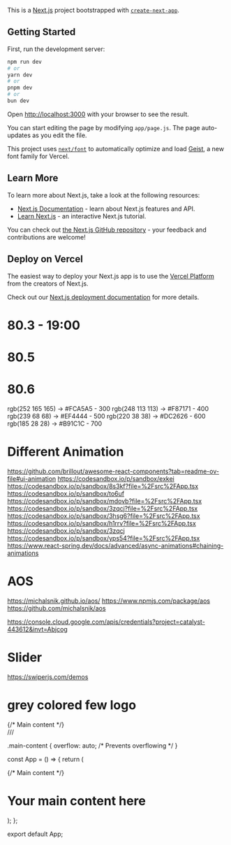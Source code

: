 This is a [Next.js](https://nextjs.org) project bootstrapped with [`create-next-app`](https://github.com/vercel/next.js/tree/canary/packages/create-next-app).

## Getting Started

First, run the development server:

```bash
npm run dev
# or
yarn dev
# or
pnpm dev
# or
bun dev
```

Open [http://localhost:3000](http://localhost:3000) with your browser to see the result.

You can start editing the page by modifying `app/page.js`. The page auto-updates as you edit the file.

This project uses [`next/font`](https://nextjs.org/docs/app/building-your-application/optimizing/fonts) to automatically optimize and load [Geist](https://vercel.com/font), a new font family for Vercel.

## Learn More

To learn more about Next.js, take a look at the following resources:

- [Next.js Documentation](https://nextjs.org/docs) - learn about Next.js features and API.
- [Learn Next.js](https://nextjs.org/learn) - an interactive Next.js tutorial.

You can check out [the Next.js GitHub repository](https://github.com/vercel/next.js) - your feedback and contributions are welcome!

## Deploy on Vercel

The easiest way to deploy your Next.js app is to use the [Vercel Platform](https://vercel.com/new?utm_medium=default-template&filter=next.js&utm_source=create-next-app&utm_campaign=create-next-app-readme) from the creators of Next.js.

Check out our [Next.js deployment documentation](https://nextjs.org/docs/app/building-your-application/deploying) for more details.


# 80.3 - 19:00
# 80.5
# 80.6




rgb(252 165 165) → #FCA5A5 - 300
rgb(248 113 113) → #F87171 - 400
rgb(239 68 68) → #EF4444   - 500
rgb(220 38 38) → #DC2626   - 600
rgb(185 28 28) → #B91C1C   - 700


# Different Animation
https://github.com/brillout/awesome-react-components?tab=readme-ov-file#ui-animation
https://codesandbox.io/p/sandbox/exkei
https://codesandbox.io/p/sandbox/8s3kf?file=%2Fsrc%2FApp.tsx
https://codesandbox.io/p/sandbox/to6uf
https://codesandbox.io/p/sandbox/mdovb?file=%2Fsrc%2FApp.tsx
https://codesandbox.io/p/sandbox/3zqcj?file=%2Fsrc%2FApp.tsx
https://codesandbox.io/p/sandbox/3hsg6?file=%2Fsrc%2FApp.tsx
https://codesandbox.io/p/sandbox/h1rrv?file=%2Fsrc%2FApp.tsx
https://codesandbox.io/p/sandbox/3zqcj
https://codesandbox.io/p/sandbox/yps54?file=%2Fsrc%2FApp.tsx
https://www.react-spring.dev/docs/advanced/async-animations#chaining-animations

# AOS
https://michalsnik.github.io/aos/
https://www.npmjs.com/package/aos
https://github.com/michalsnik/aos

https://console.cloud.google.com/apis/credentials?project=catalyst-443612&invt=Abjcog

# Slider
https://swiperjs.com/demos

# grey colored few logo


<div className="flex flex-col min-h-screen">
  <main className="flex-grow"> {/* Main content */}</main> ///
  <Footer />
</div>

.main-content {
  overflow: auto; /* Prevents overflowing */
}

const App = () => {
  return (
    <div className="flex flex-col min-h-screen">
      <main className="flex-grow">
        {/* Main content */}
        <h1>Your main content here</h1>
      </main>
      <Footer />
    </div>
  );
};

export default App;
